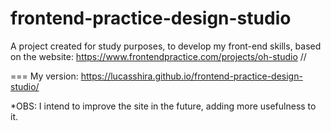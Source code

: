 # frontend-practice-design-studio
A project created for study purposes, to develop my front-end skills, based on the website: https://www.frontendpractice.com/projects/oh-studio // 

=== My version: https://lucasshira.github.io/frontend-practice-design-studio/

*OBS: I intend to improve the site in the future, adding more usefulness to it.
